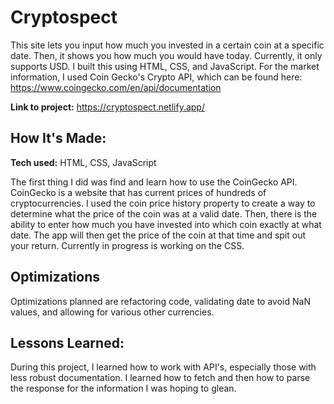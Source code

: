 # Cryptospect
This site lets you input how much you invested in a certain coin at a specific date. Then, it shows you how much you would have today. Currently, it only supports USD.
I built this using HTML, CSS, and JavaScript. For the market information, I used Coin Gecko's Crypto API, which can be found here: https://www.coingecko.com/en/api/documentation

**Link to project:** https://cryptospect.netlify.app/

<!-- ![alt tag](http://placecorgi.com/1200/650) -->

## How It's Made:

**Tech used:** HTML, CSS, JavaScript

The first thing I did was find and learn how to use the CoinGecko API. CoinGecko is a website that has current prices of hundreds of cryptocurrencies.
I used the coin price history property to create a way to determine what the price of the coin was at a valid date. Then, there is the ability to enter how much you have invested into which coin exactly at what date. The app will then get the price of the coin at that time and spit out your return. Currently in progress is working on the CSS.

## Optimizations

Optimizations planned are refactoring code, validating date to avoid NaN values, and allowing for various other currencies.

## Lessons Learned:

During this project, I learned how to work with API's, especially those with less robust documentation. I learned how to fetch and then how to parse the response for 
the information I was hoping to glean. 



